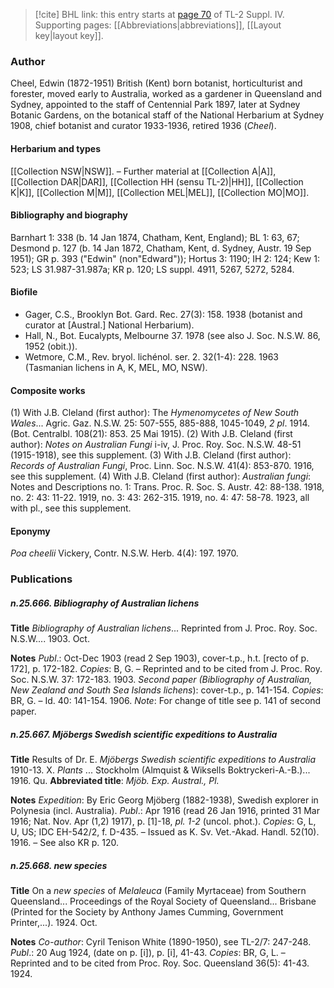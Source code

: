 > [!cite] BHL link: this entry starts at [page 70](https://www.biodiversitylibrary.org/item/103860#page/80/mode/1up) of TL-2 Suppl. IV.
> Supporting pages: [[Abbreviations|abbreviations]], [[Layout key|layout key]].

### Author

Cheel, Edwin (1872-1951) British (Kent) born botanist, horticulturist and forester, moved early to Australia, worked as a gardener in Queensland and Sydney, appointed to the staff of Centennial Park 1897, later at Sydney Botanic Gardens, on the botanical staff of the National Herbarium at Sydney 1908, chief botanist and curator 1933-1936, retired 1936 (*Cheel*).

#### Herbarium and types

[[Collection NSW|NSW]]. – Further material at [[Collection A|A]], [[Collection DAR|DAR]], [[Collection HH (sensu TL-2)|HH]], [[Collection K|K]], [[Collection M|M]], [[Collection MEL|MEL]], [[Collection MO|MO]].

#### Bibliography and biography

Barnhart 1: 338 (b. 14 Jan 1874, Chatham, Kent, England); BL 1: 63, 67; Desmond p. 127 (b. 14 Jan 1872, Chatham, Kent, d. Sydney, Austr. 19 Sep 1951); GR p. 393 ("Edwin" (non"Edward")); Hortus 3: 1190; IH 2: 124; Kew 1: 523; LS 31.987-31.987a; KR p. 120; LS suppl. 4911, 5267, 5272, 5284.

#### Biofile

- Gager, C.S., Brooklyn Bot. Gard. Rec. 27(3): 158. 1938 (botanist and curator at \[Austral.\] National Herbarium).
- Hall, N., Bot. Eucalypts, Melbourne 37. 1978 (see also J. Soc. N.S.W. 86, 1952 (obit.)).
- Wetmore, C.M., Rev. bryol. lichénol. ser. 2. 32(1-4): 228. 1963 (Tasmanian lichens in A, K, MEL, MO, NSW).

#### Composite works

(1) With J.B. Cleland (first author): The *Hymenomycetes of New South Wales*... Agric. Gaz. N.S.W. 25: 507-555, 885-888, 1045-1049, *2 pl*. 1914. (Bot. Centralbl. 108(21): 853. 25 Mai 1915).
(2) With J.B. Cleland (first author): *Notes on Australian Fungi* i-iv, J. Proc. Roy. Soc. N.S.W. 48-51 (1915-1918), see this supplement.
(3) With J.B. Cleland (first author): *Records of Australian Fungi*, Proc. Linn. Soc. N.S.W. 41(4): 853-870. 1916, see this supplement.
(4) With J.B. Cleland (first author): *Australian fungi*: Notes and Descriptions no. 1: Trans. Proc. R. Soc. S. Austr. 42: 88-138. 1918, no. 2: 43: 11-22. 1919, no. 3: 43: 262-315. 1919, no. 4: 47: 58-78. 1923, all with pl., see this supplement.

#### Eponymy

*Poa cheelii* Vickery, Contr. N.S.W. Herb. 4(4): 197. 1970.

### Publications

##### n.25.666. Bibliography of Australian lichens

**Title**
*Bibliography of Australian lichens*... Reprinted from J. Proc. Roy. Soc. N.S.W.... 1903. Oct.

**Notes**
*Publ*.: Oct-Dec 1903 (read 2 Sep 1903), cover-t.p., h.t. \[recto of p. 172\], p. 172-182. *Copies*: B, G. – Reprinted and to be cited from J. Proc. Roy. Soc. N.S.W. 37: 172-183. 1903.
*Second paper (Bibliography of Australian, New Zealand and South Sea Islands lichens*): cover-t.p., p. 141-154. *Copies*: BR, G. – Id. 40: 141-154. 1906.
*Note*: For change of title see p. 141 of second paper.

##### n.25.667. Mjöbergs Swedish scientific expeditions to Australia

**Title**
Results of Dr. E. *Mjöbergs Swedish scientific expeditions to Australia* 1910-13. X. *Plants* ... Stockholm (Almquist & Wiksells Boktryckeri-A.-B.)... 1916. Qu.
**Abbreviated title**: *Mjöb. Exp. Austral., Pl.*

**Notes**
*Expedition*: By Eric Georg Mjöberg (1882-1938), Swedish explorer in Polynesia (incl. Australia).
*Publ*.: Apr 1916 (read 26 Jan 1916, printed 31 Mar 1916; Nat. Nov. Apr (1,2) 1917), p. \[1\]-18, *pl. 1-2* (uncol. phot.). *Copies*: G, L, U, US; IDC EH-542/2, f. D-435. – Issued as K. Sv. Vet.-Akad. Handl. 52(10). 1916. – See also KR p. 120.

##### n.25.668. new species

**Title**
On a *new species* of *Melaleuca* (Family Myrtaceae) from Southern Queensland... Proceedings of the Royal Society of Queensland... Brisbane (Printed for the Society by Anthony James Cumming, Government Printer,...). 1924. Oct.

**Notes**
*Co-author*: Cyril Tenison White (1890-1950), see TL-2/7: 247-248.
*Publ*.: 20 Aug 1924, (date on p. \[i\]), p. \[i\], 41-43. *Copies*: BR, G, L. – Reprinted and to be cited from Proc. Roy. Soc. Queensland 36(5): 41-43. 1924.

